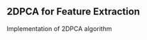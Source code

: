 # 
2DPCA for Feature Extraction
---------------------------------------------
Implementation of 2DPCA algorithm
